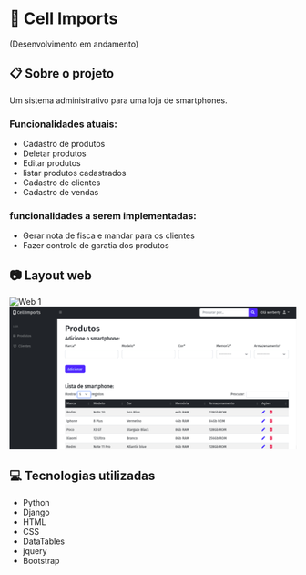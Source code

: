 # :iphone: Cell Imports

(Desenvolvimento em andamento)

## :clipboard: Sobre o projeto

Um sistema administrativo para uma loja de smartphones.

### Funcionalidades atuais:
- Cadastro de produtos
- Deletar produtos
- Editar produtos
- listar produtos cadastrados
- Cadastro de clientes
- Cadastro de vendas

### funcionalidades a serem implementadas:
- Gerar nota de fisca e mandar para os clientes
- Fazer controle de garatia dos produtos


## :camera: Layout web
![Web 1](https://github.com/Werberty/cell-imports/blob/9cf3026b4481ff5a4d7631c3820a78b2a8b968d7/assets/cell-imports1.gif)
![Web 1](https://github.com/Werberty/cell-imports/blob/406fb2b1ee853d59683496133cfa27af0397dc6b/assets/cell-imports.png)


## :computer: Tecnologias utilizadas
- Python
- Django
- HTML
- CSS
- DataTables
- jquery
- Bootstrap
